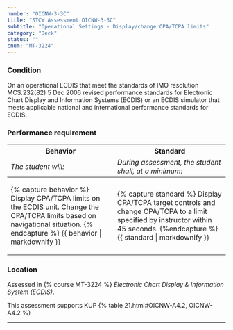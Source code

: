 ```yaml
---
number: "OICNW-3-3C"
title: "STCW Assessment OICNW-3-3C"
subtitle: "Operational Settings - Display/change CPA/TCPA limits"
category: "Deck"
status: ""
cnum: "MT-3224"
---
```

### Condition

On an operational ECDIS that meet the standards of IMO resolution MCS.232(82) 5 Dec 2006 revised performance standards for Electronic Chart Display and Information Systems (ECDIS) or an ECDIS simulator that meets applicable national and international performance standards for ECDIS.

### Performance requirement 

<table width='100%' class='Guidelines'>
 <thead>
 <tr>
     <th class='thirty'>Behavior</th>
     <th class='seventy'>Standard</th>
 </tr>
 <tr>
     <td><em>The student will:</em></td>
     <td><em>During assessment, the student shall, at a minimum:</em></td>
 </tr>
 </thead>
 <tbody>
 

<tr><td>

{% capture behavior %}
Display CPA/TCPA limits on the ECDIS unit. Change the CPA/TCPA limits based on navigational situation.
{% endcapture %}
{{ behavior | markdownify }}

</td><td>

{% capture standard %}
Display CPA/TCPA target controls and change CPA/TCPA to a limit specified by instructor within 45 seconds.
{%endcapture %}
{{ standard | markdownify }}

</td></tr>



 </tbody>
 </table>

### Location

Assessed in  {% course  MT-3224 %}  *Electronic Chart Display & Information System (ECDIS)*.

This assessment supports KUP {% table 21.html#OICNW-A4.2, OICNW-A4.2 %}

***

